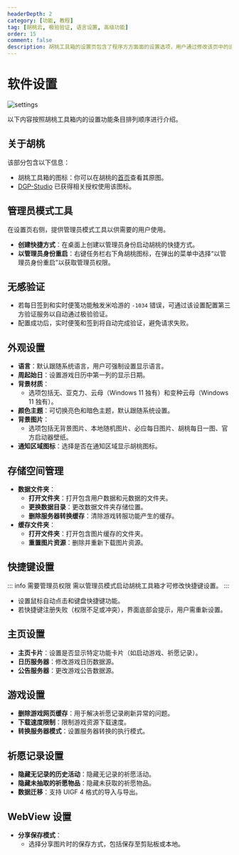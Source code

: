 ```yaml
---
headerDepth: 2
category: [功能, 教程]
tag: [胡桃云, 极验验证, 语言设置, 高级功能]
order: 15
comment: false
description: 胡桃工具箱的设置页包含了程序方方面面的设置选项，用户通过修改该页中的设置可以将胡桃工具箱自定义至想要的使用效果。
---
```


# 软件设置

![settings](https://img.alicdn.com/imgextra/i3/1797064093/O1CN01wDQfRa1g6e0ylR4ov_!!1797064093.png_.webp)

以下内容按照胡桃工具箱内的设置功能条目排列顺序进行介绍。

## 关于胡桃

该部分包含以下信息：

- 胡桃工具箱的图标：你可以在胡桃的[首页](/)查看其原图。
- [DGP-Studio](https://github.com/DGP-Studio) 已获得相关授权使用该图标。

## 管理员模式工具

在设置页右侧，提供管理员模式工具以供需要的用户使用。

- **创建快捷方式**：在桌面上创建以管理员身份启动胡桃的快捷方式。
- **以管理员身份重启**：右键任务栏右下角胡桃图标，在弹出的菜单中选择“以管理员身份重启”以获取管理员权限。

## 无感验证

- 若每日签到和实时便笺功能触发米哈游的 `-1034` 错误，可通过该设置配置第三方验证服务以自动通过极验验证。
- 配置成功后，实时便笺和签到将自动完成验证，避免请求失败。

## 外观设置

- **语言**：默认跟随系统语言，用户可强制设置显示语言。
- **周起始日**：设置游戏日历中第一列的显示日期。
- **背景材质**：
  - 选项包括无、亚克力、云母（Windows 11 独有）和变种云母（Windows 11 独有）。
- **颜色主题**：可切换亮色和暗色主题，默认跟随系统设置。
- **背景图片**：
  - 选项包括无背景图片、本地随机图片、必应每日图片、胡桃每日一图、官方启动器壁纸。
- **通知区域图标**：选择是否在通知区域显示胡桃图标。

## 存储空间管理

- **数据文件夹**：
  - **打开文件夹**：打开包含用户数据和元数据的文件夹。
  - **更换数据目录**：更改数据文件夹存储位置。
  - **删除服务器转换缓存**：清除游戏转服功能产生的缓存。
- **缓存文件夹**：
  - **打开文件夹**：打开包含图片缓存的文件夹。
  - **重置图片资源**：删除并重新下载图片资源。

## 快捷键设置

::: info 需要管理员权限
需以管理员模式启动胡桃工具箱才可修改快捷键设置。
:::

- 设置鼠标自动点击和键盘快捷键功能。
- 若快捷键注册失败（权限不足或冲突），界面底部会提示，用户需重新设置。

## 主页设置

- **主页卡片**：设置是否显示特定功能卡片（如启动游戏、祈愿记录）。
- **日历服务器**：修改游戏日历数据源。
- **公告服务器**：更改游戏公告数据源。

## 游戏设置

- **删除游戏网页缓存**：用于解决祈愿记录刷新异常的问题。
- **下载速度限制**：限制游戏资源下载速度。
- **转换服务器模式**：设置服务器转换的执行模式。

## 祈愿记录设置

- **隐藏无记录的历史活动**：隐藏无记录的祈愿活动。
- **隐藏未抽取的祈愿物品**：隐藏未获取的祈愿物品。
- **数据迁移**：支持 UIGF 4 格式的导入与导出。

## WebView 设置

- **分享保存模式**：
  - 选择分享图片时的保存方式，包括保存至剪贴板或本地。
